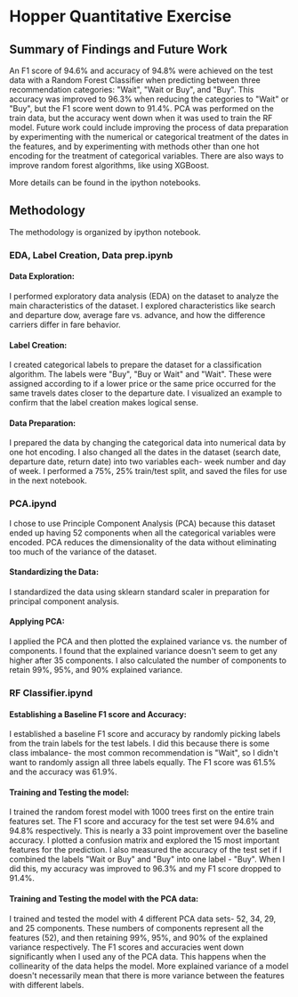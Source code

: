 # Hopper Quantitative Exercise

## Summary of Findings and Future Work
An F1 score of 94.6% and accuracy of 94.8% were achieved on the test data with a Random Forest Classifier when predicting between three recommendation categories: "Wait", "Wait or Buy", and "Buy". This accuracy was improved to 96.3% when reducing the categories to "Wait" or "Buy", but the F1 score went down to 91.4%. PCA was performed on the train data, but the accuracy went down when it was used to train the RF model. Future work could include improving the process of data preparation by experimenting with the numerical or categorical treatment of the dates in the features, and by experimenting with methods other than one hot encoding for the treatment of categorical variables. There are also ways to improve random forest algorithms, like using XGBoost.

More details can be found in the ipython notebooks.

## Methodology
The methodology is organized by ipython notebook.

### EDA, Label Creation, Data prep.ipynb

#### Data Exploration:
I performed exploratory data analysis (EDA) on the dataset to analyze the main characteristics of the dataset. I explored characteristics like search and departure dow, average fare vs. advance, and how the difference carriers differ in fare behavior.

#### Label Creation:
I created categorical labels to prepare the dataset for a classification algorithm. The labels were "Buy", "Buy or Wait" and "Wait". These were assigned according to if a lower price or the same price occurred for the same travels dates closer to the departure date. I visualized an example to confirm that the label creation makes logical sense.

#### Data Preparation:
I prepared the data by changing the categorical data into numerical data by one hot encoding. I also changed all the dates in the dataset (search date, departure date, return date) into two variables each- week number and day of week. I performed a 75%, 25% train/test split, and saved the files for use in the next notebook.

### PCA.ipynd

I chose to use Principle Component Analysis (PCA) because this dataset ended up having 52 components when all the categorical variables were encoded. PCA reduces the dimensionality of the data without eliminating too much of the variance of the dataset. 

#### Standardizing the Data:
I standardized the data using sklearn standard scaler in preparation for principal component analysis. 

#### Applying PCA:
I applied the PCA and then plotted the explained variance vs. the number of components. I found that the explained variance doesn't seem to get any higher after 35 components. I also calculated the number of components to retain 99%, 95%, and 90% explained variance. 

### RF Classifier.ipynd

#### Establishing a Baseline F1 score and Accuracy:
I established a baseline F1 score and accuracy by randomly picking labels from the train labels for the test labels. I did this because there is some class imbalance- the most common recommendation is "Wait", so I didn't want to randomly assign all three labels equally. The F1 score was 61.5% and the accuracy was 61.9%.

#### Training and Testing the model:
I trained the random forest model with 1000 trees first on the entire train features set. The F1 score and accuracy for the test set were 94.6% and 94.8% respectively. This is nearly a 33 point improvement over the baseline accuracy. I plotted a confusion matrix and explored the 15 most important features for the prediction. I also measured the accuracy of the test set if I combined the labels "Wait or Buy" and "Buy" into one label - "Buy". When I did this, my accuracy was improved to 96.3% and my F1 score dropped to 91.4%.

#### Training and Testing the model with the PCA data:
I trained and tested the model with 4 different PCA data sets- 52, 34, 29, and 25 components. These numbers of components represent all the features (52), and then retaining 99%, 95%, and 90% of the explained variance respectively. The F1 scores and accuracies went down significantly when I used any of the PCA data. This happens when the collinearity of the data helps the model. More explained variance of a model doesn't necessarily mean that there is more variance between the features with different labels.  
